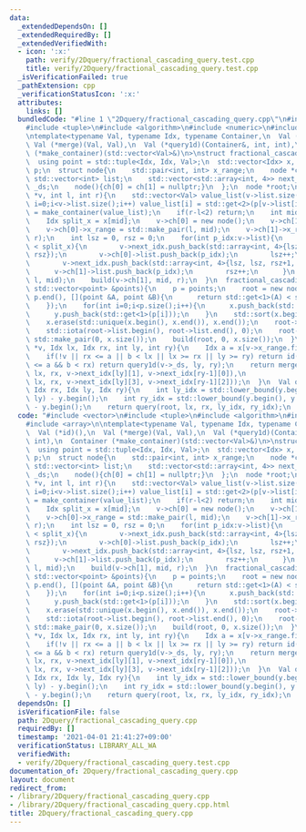 ```yaml
---
data:
  _extendedDependsOn: []
  _extendedRequiredBy: []
  _extendedVerifiedWith:
  - icon: ':x:'
    path: verify/2Dquery/fractional_cascading_query.test.cpp
    title: verify/2Dquery/fractional_cascading_query.test.cpp
  _isVerificationFailed: true
  _pathExtension: cpp
  _verificationStatusIcon: ':x:'
  attributes:
    links: []
  bundledCode: "#line 1 \"2Dquery/fractional_cascading_query.cpp\"\n#include <vector>\n\
    #include <tuple>\n#include <algorithm>\n#include <numeric>\n#include <array>\n\
    \ntemplate<typename Val, typename Idx, typename Container,\n  Val (*id)(),\n \
    \ Val (*merge)(Val, Val),\n  Val (*query1d)(Container&, int, int),\n  Container\
    \ (*make_container)(std::vector<Val>&)\n>\nstruct fractional_cascading_query{\n\
    \  using point = std::tuple<Idx, Idx, Val>;\n  std::vector<Idx> x, y;\n  std::vector<point>\
    \ p;\n  struct node{\n    std::pair<int, int> x_range;\n    node *ch[2];\n   \
    \ std::vector<int> list;\n    std::vector<std::array<int, 4>> next_idx;\n    Container\
    \ _ds;\n    node(){ch[0] = ch[1] = nullptr;}\n  };\n  node *root;\n  void build(node\
    \ *v, int l, int r){\n    std::vector<Val> value_list(v->list.size());\n    for(int\
    \ i=0;i<v->list.size();i++) value_list[i] = std::get<2>(p[v->list[i]]);\n    v->_ds\
    \ = make_container(value_list);\n    if(r-l<2) return;\n    int mid = (l+r)/2;\n\
    \    Idx split_x = x[mid];\n    v->ch[0] = new node();\n    v->ch[1] = new node();\n\
    \    v->ch[0]->x_range = std::make_pair(l, mid);\n    v->ch[1]->x_range = std::make_pair(mid,\
    \ r);\n    int lsz = 0, rsz = 0;\n    for(int p_idx:v->list){\n      if(std::get<0>(p[p_idx])\
    \ < split_x){\n        v->next_idx.push_back(std::array<int, 4>{lsz+1, lsz, rsz,\
    \ rsz});\n        v->ch[0]->list.push_back(p_idx);\n        lsz++;\n      }else{\n\
    \        v->next_idx.push_back(std::array<int, 4>{lsz, lsz, rsz+1, rsz});\n  \
    \      v->ch[1]->list.push_back(p_idx);\n        rsz++;\n      }\n    }\n    build(v->ch[0],\
    \ l, mid);\n    build(v->ch[1], mid, r);\n  }\n  fractional_cascading_query(const\
    \ std::vector<point> &points){\n    p = points;\n    root = new node();\n    std::sort(p.begin(),\
    \ p.end(), [](point &A, point &B){\n      return std::get<1>(A) < std::get<1>(B);\n\
    \    });\n    for(int i=0;i<p.size();i++){\n      x.push_back(std::get<0>(p[i]));\n\
    \      y.push_back(std::get<1>(p[i]));\n    }\n    std::sort(x.begin(), x.end());\n\
    \    x.erase(std::unique(x.begin(), x.end()), x.end());\n    root->list.resize(p.size());\n\
    \    std::iota(root->list.begin(), root->list.end(), 0);\n    root->x_range =\
    \ std::make_pair(0, x.size());\n    build(root, 0, x.size());\n  }\n  Val query(node\
    \ *v, Idx lx, Idx rx, int ly, int ry){\n    Idx a = x[v->x_range.first], b = x[v->x_range.second-1];\n\
    \    if(!v || rx <= a || b < lx || lx >= rx || ly >= ry) return id();\n    if(lx\
    \ <= a && b < rx) return query1d(v->_ds, ly, ry);\n    return merge(query(v->ch[0],\
    \ lx, rx, v->next_idx[ly][1], v->next_idx[ry-1][0]),\n             query(v->ch[1],\
    \ lx, rx, v->next_idx[ly][3], v->next_idx[ry-1][2]));\n  }\n  Val query(Idx lx,\
    \ Idx rx, Idx ly, Idx ry){\n    int ly_idx = std::lower_bound(y.begin(), y.end(),\
    \ ly) - y.begin();\n    int ry_idx = std::lower_bound(y.begin(), y.end(), ry)\
    \ - y.begin();\n    return query(root, lx, rx, ly_idx, ry_idx);\n  }\n};\n"
  code: "#include <vector>\n#include <tuple>\n#include <algorithm>\n#include <numeric>\n\
    #include <array>\n\ntemplate<typename Val, typename Idx, typename Container,\n\
    \  Val (*id)(),\n  Val (*merge)(Val, Val),\n  Val (*query1d)(Container&, int,\
    \ int),\n  Container (*make_container)(std::vector<Val>&)\n>\nstruct fractional_cascading_query{\n\
    \  using point = std::tuple<Idx, Idx, Val>;\n  std::vector<Idx> x, y;\n  std::vector<point>\
    \ p;\n  struct node{\n    std::pair<int, int> x_range;\n    node *ch[2];\n   \
    \ std::vector<int> list;\n    std::vector<std::array<int, 4>> next_idx;\n    Container\
    \ _ds;\n    node(){ch[0] = ch[1] = nullptr;}\n  };\n  node *root;\n  void build(node\
    \ *v, int l, int r){\n    std::vector<Val> value_list(v->list.size());\n    for(int\
    \ i=0;i<v->list.size();i++) value_list[i] = std::get<2>(p[v->list[i]]);\n    v->_ds\
    \ = make_container(value_list);\n    if(r-l<2) return;\n    int mid = (l+r)/2;\n\
    \    Idx split_x = x[mid];\n    v->ch[0] = new node();\n    v->ch[1] = new node();\n\
    \    v->ch[0]->x_range = std::make_pair(l, mid);\n    v->ch[1]->x_range = std::make_pair(mid,\
    \ r);\n    int lsz = 0, rsz = 0;\n    for(int p_idx:v->list){\n      if(std::get<0>(p[p_idx])\
    \ < split_x){\n        v->next_idx.push_back(std::array<int, 4>{lsz+1, lsz, rsz,\
    \ rsz});\n        v->ch[0]->list.push_back(p_idx);\n        lsz++;\n      }else{\n\
    \        v->next_idx.push_back(std::array<int, 4>{lsz, lsz, rsz+1, rsz});\n  \
    \      v->ch[1]->list.push_back(p_idx);\n        rsz++;\n      }\n    }\n    build(v->ch[0],\
    \ l, mid);\n    build(v->ch[1], mid, r);\n  }\n  fractional_cascading_query(const\
    \ std::vector<point> &points){\n    p = points;\n    root = new node();\n    std::sort(p.begin(),\
    \ p.end(), [](point &A, point &B){\n      return std::get<1>(A) < std::get<1>(B);\n\
    \    });\n    for(int i=0;i<p.size();i++){\n      x.push_back(std::get<0>(p[i]));\n\
    \      y.push_back(std::get<1>(p[i]));\n    }\n    std::sort(x.begin(), x.end());\n\
    \    x.erase(std::unique(x.begin(), x.end()), x.end());\n    root->list.resize(p.size());\n\
    \    std::iota(root->list.begin(), root->list.end(), 0);\n    root->x_range =\
    \ std::make_pair(0, x.size());\n    build(root, 0, x.size());\n  }\n  Val query(node\
    \ *v, Idx lx, Idx rx, int ly, int ry){\n    Idx a = x[v->x_range.first], b = x[v->x_range.second-1];\n\
    \    if(!v || rx <= a || b < lx || lx >= rx || ly >= ry) return id();\n    if(lx\
    \ <= a && b < rx) return query1d(v->_ds, ly, ry);\n    return merge(query(v->ch[0],\
    \ lx, rx, v->next_idx[ly][1], v->next_idx[ry-1][0]),\n             query(v->ch[1],\
    \ lx, rx, v->next_idx[ly][3], v->next_idx[ry-1][2]));\n  }\n  Val query(Idx lx,\
    \ Idx rx, Idx ly, Idx ry){\n    int ly_idx = std::lower_bound(y.begin(), y.end(),\
    \ ly) - y.begin();\n    int ry_idx = std::lower_bound(y.begin(), y.end(), ry)\
    \ - y.begin();\n    return query(root, lx, rx, ly_idx, ry_idx);\n  }\n};\n"
  dependsOn: []
  isVerificationFile: false
  path: 2Dquery/fractional_cascading_query.cpp
  requiredBy: []
  timestamp: '2021-04-01 21:41:27+09:00'
  verificationStatus: LIBRARY_ALL_WA
  verifiedWith:
  - verify/2Dquery/fractional_cascading_query.test.cpp
documentation_of: 2Dquery/fractional_cascading_query.cpp
layout: document
redirect_from:
- /library/2Dquery/fractional_cascading_query.cpp
- /library/2Dquery/fractional_cascading_query.cpp.html
title: 2Dquery/fractional_cascading_query.cpp
---
```

